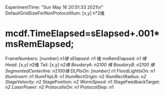 ExperimentTime: "Sun May 16 20:51:33 2021\n"
DefaultGridSizeForNonProtocolIllum: [x,y] n*2维
# mcdf.TimeElapsed=sElapsed+.001*msRemElapsed;
FrameNumbers: [number] n*1维
sElapsed: n*1 维
msRemElapsed: n*1 维   
Head: [x,y] n*2维
Tail: [x,y] n*2维
BoudaryA: n*2*100 维
BoudaryB: n*2*100 维
SegmentedCenterline: n*2*100维
DLPIsOn: [number] n*1
FloodLightIsOn: n*1
IllumInvert: n*1
IllumFlipLR: n*1
IllumRectOrigin: n*2
IllumRectRadius: n*2
StageVelocity: n*2
StagePosition: n*2
WormSpeed: n*1
StageFeedbackTarget: n*2
LaserPower: n*2
ProtocolIsOn: n*1
ProtocolStep: n*1
